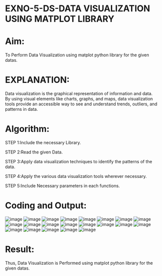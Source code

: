 # EXNO-5-DS-DATA VISUALIZATION USING MATPLOT LIBRARY

# Aim:
  To Perform Data Visualization using matplot python library for the given datas.

# EXPLANATION:
Data visualization is the graphical representation of information and data. By using visual elements like charts, graphs, and maps, data visualization tools provide an accessible way to see and understand trends, outliers, and patterns in data.

# Algorithm:
STEP 1:Include the necessary Library.

STEP 2:Read the given Data.

STEP 3:Apply data visualization techniques to identify the patterns of the data.

STEP 4:Apply the various data visualization tools wherever necessary.

STEP 5:Include Necessary parameters in each functions.

# Coding and Output:


![image](https://github.com/Meenu2823/EXNO-5-DS/assets/139416219/feec1c4c-fca0-4028-917c-1d9008b839fb)
![image](https://github.com/Meenu2823/EXNO-5-DS/assets/139416219/32577fba-8e44-4979-85e4-ec1449ade084)
![image](https://github.com/Meenu2823/EXNO-5-DS/assets/139416219/bf9ff4c2-1167-4cfa-b2c0-87fa3b947c16)
![image](https://github.com/Meenu2823/EXNO-5-DS/assets/139416219/dfc14231-7f27-45df-bf27-07dc36a201af)
![image](https://github.com/Meenu2823/EXNO-5-DS/assets/139416219/24a23b36-798d-4211-98d8-1e199a30a204)
![image](https://github.com/Meenu2823/EXNO-5-DS/assets/139416219/7bea59d5-bd72-4c6c-a348-63dd0c0f9c53)
![image](https://github.com/Meenu2823/EXNO-5-DS/assets/139416219/1f380725-3a37-4bbf-b440-450d179a6544)
![image](https://github.com/Meenu2823/EXNO-5-DS/assets/139416219/d3ddd18e-826e-4103-96a0-05833c0167b4)
![image](https://github.com/Meenu2823/EXNO-5-DS/assets/139416219/b64d7fe4-042e-4e33-82bb-764021efb69a)
![image](https://github.com/Meenu2823/EXNO-5-DS/assets/139416219/e15f5efd-88af-4680-8e9e-4bdc3d787ab8)
![image](https://github.com/Meenu2823/EXNO-5-DS/assets/139416219/377606bb-9f2a-4d99-af6d-658c2350a5ba)
![image](https://github.com/Meenu2823/EXNO-5-DS/assets/139416219/155c9e1b-bbe9-4d6d-8420-230cc580656e)
![image](https://github.com/Meenu2823/EXNO-5-DS/assets/139416219/7a9c3666-ddc5-46db-981d-966005699906)
![image](https://github.com/Meenu2823/EXNO-5-DS/assets/139416219/3cdf57d6-c1c0-4401-afcc-9e6b6df74efb)
![image](https://github.com/Meenu2823/EXNO-5-DS/assets/139416219/004e5a74-2443-4c86-bf2a-77aa2b1a91ea)
![image](https://github.com/Meenu2823/EXNO-5-DS/assets/139416219/27949a91-d055-4d6c-a936-2f038635d091)
![image](https://github.com/Meenu2823/EXNO-5-DS/assets/139416219/03b61c3c-1510-48bf-afa7-8f164d77225f)
![image](https://github.com/Meenu2823/EXNO-5-DS/assets/139416219/3abaeb41-e6da-489d-a755-898c60517a3b)
![image](https://github.com/Meenu2823/EXNO-5-DS/assets/139416219/0c488e08-2768-48fc-8ac7-80684d75cf2e)
![image](https://github.com/Meenu2823/EXNO-5-DS/assets/139416219/e09f8ba0-96b7-4747-a5f4-ecccb31754c8)
![image](https://github.com/Meenu2823/EXNO-5-DS/assets/139416219/652d75ca-92f5-406c-8247-beda4a490b9e)

# Result:
  Thus, Data Visualization is Performed using matplot python library for the given datas.
